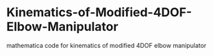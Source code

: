 # Kinematics-of-Modified-4DOF-Elbow-Manipulator
mathematica code for kinematics of modified 4DOF elbow manipulator 
